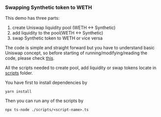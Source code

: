 ### Swapping Synthetic token to WETH 

This demo has three parts:

1. create Uniswap liquidity pool (WETH <-> Synthetic)
2. add liquidity to the pool(WETH <-> Synthetic)
3. swap Synthetic token to WETH or vice versa

The code is simple and straight forward but you have to understand basic Uniswap concept, so before starting of running/modifying/reading the code, please check [this](https://docs.uniswap.org/sdk/v3/guides/background).

All the scripts needed to create pool, add liquidity or swap tokens locate in [scripts](./scripts) folder. 

You have first to install dependencies by 

```shell
yarn install 
```

Then you can run any of the scripts by

```shell
npx ts-node ./scripts/<script-name>.ts
```

